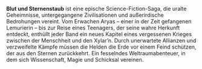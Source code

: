 **Blut und Sternenstaub** ist eine epische Science-Fiction-Saga, die uralte Geheimnisse, untergegangene Zivilisationen und außerirdische Bedrohungen vereint. Vom Erwachen Aryas – einer in der Zeit gefangenen Lemurierin – bis zur Reise eines Teenagers, der seine wahre Herkunft entdeckt, enthüllt jeder Band ein neues Kapitel eines vergessenen Krieges zwischen der Menschheit und den Xylar’n. Durch unerwartete Allianzen und verzweifelte Kämpfe müssen die Helden die Erde vor einem Feind schützen, der aus den Sternen zurückkehrt. Ein fesselndes Weltraumabenteuer, in dem sich Wissenschaft, Magie und Schicksal vereinen.
